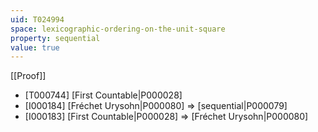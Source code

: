 ```yaml
---
uid: T024994
space: lexicographic-ordering-on-the-unit-square
property: sequential
value: true
---
```

[[Proof]]

* [T000744] [First Countable|P000028]
* [I000184] [Fréchet Urysohn|P000080] => [sequential|P000079]
* [I000183] [First Countable|P000028] => [Fréchet Urysohn|P000080]

